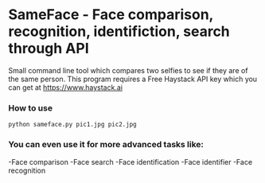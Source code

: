 # SameFace - Face comparison, recognition, identifiction, search through API
Small command line tool which compares two selfies to see if they are of the same person. This program requires a Free Haystack API key which you can get at https://www.haystack.ai

### How to use
```
python sameface.py pic1.jpg pic2.jpg
```

### You can even use it for more advanced tasks like:
-Face comparison
-Face search
-Face identification
-Face identifier
-Face recognition

